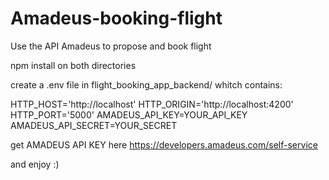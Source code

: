 # Amadeus-booking-flight
Use the API Amadeus to propose and book flight

npm install on both directories

create a .env file in flight_booking_app_backend/ whitch contains:

HTTP_HOST='http://localhost'
HTTP_ORIGIN='http://localhost:4200'
HTTP_PORT='5000'
AMADEUS_API_KEY=YOUR_API_KEY
AMADEUS_API_SECRET=YOUR_SECRET

get AMADEUS API KEY here https://developers.amadeus.com/self-service

and enjoy :)
